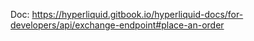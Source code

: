 Doc: https://hyperliquid.gitbook.io/hyperliquid-docs/for-developers/api/exchange-endpoint#place-an-order

